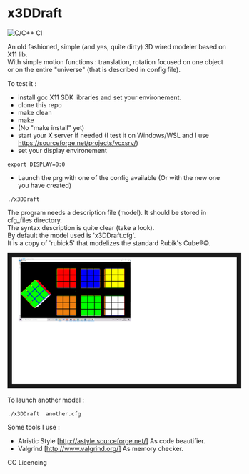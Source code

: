 # x3DDraft
![C/C++ CI](https://github.com/jean-charles-gibier/x3DDraft/workflows/C/C++%20CI/badge.svg)

An old fashioned, simple (and yes, quite dirty)  3D wired modeler based on X11 lib.<br>
With simple motion functions : translation, rotation focused on one object<br>
or on the entire "universe" (that is described in config file).

To test it :
- install gcc X11 SDK libraries and set your environement.
- clone this repo
- make clean
- make
- (No "make install" yet)
- start your X server if needed (I test it on Windows/WSL and I use https://sourceforge.net/projects/vcxsrv/)
- set your display environement

```
export DISPLAY=0:0 
```

- Launch the prg with one of the config available (Or with the new one you have created)<br>
```
./x3DDraft
```

The program needs a description file (model). It should be stored in cfg_files directory.<br>
The syntax description is quite clear (take a look).<br>
By default the model used is 'x3DDraft.cfg'.<br>
It is a copy of 'rubick5' that modelizes the standard Rubik's Cube®©.<br> 

<a href="http://www.youtube.com/watch?feature=player_embedded&v=wyWxlmDuZ6I
" target="_blank"><img src="https://github.com/jean-charles-gibier/x3DDraft/blob/master/doc/screenshot1.png" 
alt="Here is a  video illustrating an animation variant based on this model" border="10" />
</a>

To launch another model :
```
./x3DDraft  another.cfg
```

Some tools I use :
- Atristic Style [http://astyle.sourceforge.net/] As code beautifier.
- Valgrind  [http://www.valgrind.org/] As memory checker.

CC Licencing
